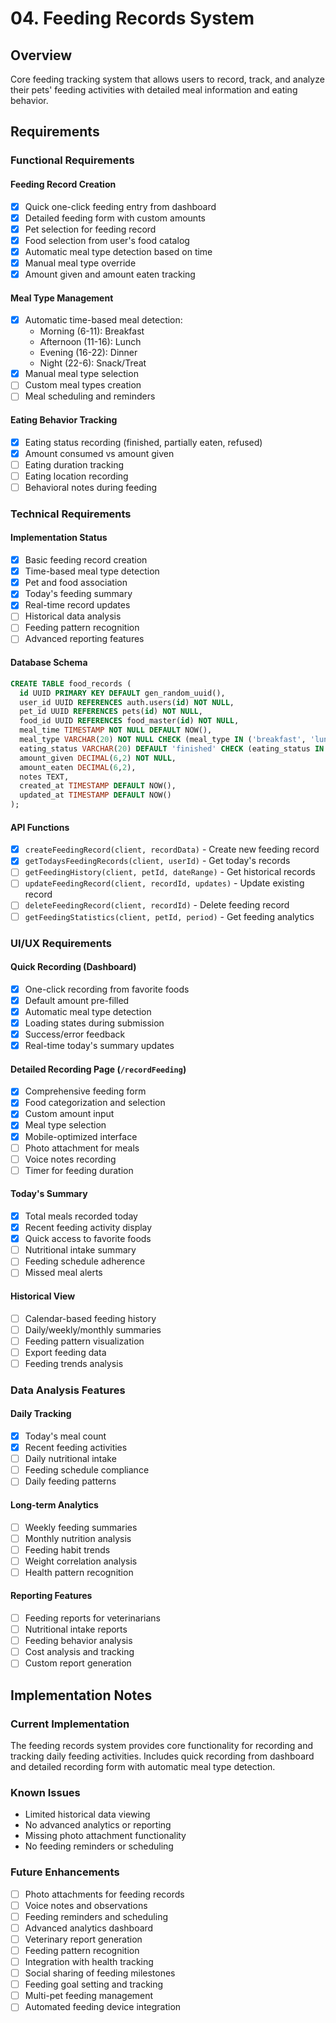 # 04. Feeding Records System

## Overview
Core feeding tracking system that allows users to record, track, and analyze their pets' feeding activities with detailed meal information and eating behavior.

## Requirements

### Functional Requirements

#### Feeding Record Creation
- [x] Quick one-click feeding entry from dashboard
- [x] Detailed feeding form with custom amounts
- [x] Pet selection for feeding record
- [x] Food selection from user's food catalog
- [x] Automatic meal type detection based on time
- [x] Manual meal type override
- [x] Amount given and amount eaten tracking

#### Meal Type Management
- [x] Automatic time-based meal detection:
  - Morning (6-11): Breakfast
  - Afternoon (11-16): Lunch
  - Evening (16-22): Dinner
  - Night (22-6): Snack/Treat
- [x] Manual meal type selection
- [ ] Custom meal types creation
- [ ] Meal scheduling and reminders

#### Eating Behavior Tracking
- [x] Eating status recording (finished, partially eaten, refused)
- [x] Amount consumed vs amount given
- [ ] Eating duration tracking
- [ ] Eating location recording
- [ ] Behavioral notes during feeding

### Technical Requirements

#### Implementation Status
- [x] Basic feeding record creation
- [x] Time-based meal type detection
- [x] Pet and food association
- [x] Today's feeding summary
- [x] Real-time record updates
- [ ] Historical data analysis
- [ ] Feeding pattern recognition
- [ ] Advanced reporting features

#### Database Schema
```sql
CREATE TABLE food_records (
  id UUID PRIMARY KEY DEFAULT gen_random_uuid(),
  user_id UUID REFERENCES auth.users(id) NOT NULL,
  pet_id UUID REFERENCES pets(id) NOT NULL,
  food_id UUID REFERENCES food_master(id) NOT NULL,
  meal_time TIMESTAMP NOT NULL DEFAULT NOW(),
  meal_type VARCHAR(20) NOT NULL CHECK (meal_type IN ('breakfast', 'lunch', 'dinner', 'snack')),
  eating_status VARCHAR(20) DEFAULT 'finished' CHECK (eating_status IN ('finished', 'partially_eaten', 'refused')),
  amount_given DECIMAL(6,2) NOT NULL,
  amount_eaten DECIMAL(6,2),
  notes TEXT,
  created_at TIMESTAMP DEFAULT NOW(),
  updated_at TIMESTAMP DEFAULT NOW()
);
```

#### API Functions
- [x] `createFeedingRecord(client, recordData)` - Create new feeding record
- [x] `getTodaysFeedingRecords(client, userId)` - Get today's records
- [ ] `getFeedingHistory(client, petId, dateRange)` - Get historical records
- [ ] `updateFeedingRecord(client, recordId, updates)` - Update existing record
- [ ] `deleteFeedingRecord(client, recordId)` - Delete feeding record
- [ ] `getFeedingStatistics(client, petId, period)` - Get feeding analytics

### UI/UX Requirements

#### Quick Recording (Dashboard)
- [x] One-click recording from favorite foods
- [x] Default amount pre-filled
- [x] Automatic meal type detection
- [x] Loading states during submission
- [x] Success/error feedback
- [x] Real-time today's summary updates

#### Detailed Recording Page (`/recordFeeding`)
- [x] Comprehensive feeding form
- [x] Food categorization and selection
- [x] Custom amount input
- [x] Meal type selection
- [x] Mobile-optimized interface
- [ ] Photo attachment for meals
- [ ] Voice notes recording
- [ ] Timer for feeding duration

#### Today's Summary
- [x] Total meals recorded today
- [x] Recent feeding activity display
- [x] Quick access to favorite foods
- [ ] Nutritional intake summary
- [ ] Feeding schedule adherence
- [ ] Missed meal alerts

#### Historical View
- [ ] Calendar-based feeding history
- [ ] Daily/weekly/monthly summaries
- [ ] Feeding pattern visualization
- [ ] Export feeding data
- [ ] Feeding trends analysis

### Data Analysis Features

#### Daily Tracking
- [x] Today's meal count
- [x] Recent feeding activities
- [ ] Daily nutritional intake
- [ ] Feeding schedule compliance
- [ ] Daily feeding patterns

#### Long-term Analytics
- [ ] Weekly feeding summaries
- [ ] Monthly nutrition analysis
- [ ] Feeding habit trends
- [ ] Weight correlation analysis
- [ ] Health pattern recognition

#### Reporting Features
- [ ] Feeding reports for veterinarians
- [ ] Nutritional intake reports
- [ ] Feeding behavior analysis
- [ ] Cost analysis and tracking
- [ ] Custom report generation

## Implementation Notes

### Current Implementation
The feeding records system provides core functionality for recording and tracking daily feeding activities. Includes quick recording from dashboard and detailed recording form with automatic meal type detection.

### Known Issues
- Limited historical data viewing
- No advanced analytics or reporting
- Missing photo attachment functionality
- No feeding reminders or scheduling

### Future Enhancements
- [ ] Photo attachments for feeding records
- [ ] Voice notes and observations
- [ ] Feeding reminders and scheduling
- [ ] Advanced analytics dashboard
- [ ] Veterinary report generation
- [ ] Feeding pattern recognition
- [ ] Integration with health tracking
- [ ] Social sharing of feeding milestones
- [ ] Feeding goal setting and tracking
- [ ] Multi-pet feeding management
- [ ] Automated feeding device integration